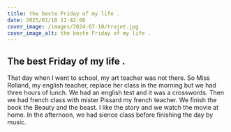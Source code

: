 ```yaml
---
title: the beste Friday of my life .
date: 2025/01/18 12:42:00
cover_image: /images/2024-07-10/trajet.jpg
cover_image_alt: the beste Friday of my life .
---
```

## The best Friday of my life . ##
 
That day when I went to school, my art teacher was not there.
So Miss Rolland, my english teacher, replace  her class in the morning but we had three hours of lunch.
We had an english test and it was a crosswords.
Then we had french class with mister Pissard my french teacher. We finish the book the Beauty and the beast. I like the story and we watch the movie at home.
In the afternoon, we had sience class before finishing the day by music.